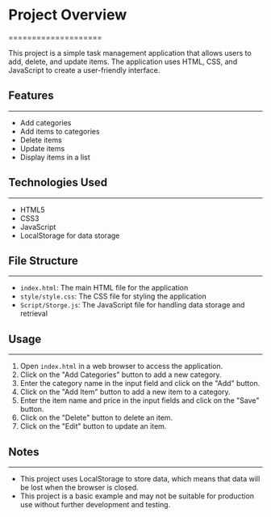 # Project Overview

====================

This project is a simple task management application that allows users to add, delete, and update items. The application uses HTML, CSS, and JavaScript to create a user-friendly interface.

## Features

---

- Add categories
- Add items to categories
- Delete items
- Update items
- Display items in a list

## Technologies Used

---

- HTML5
- CSS3
- JavaScript
- LocalStorage for data storage

## File Structure

---

- `index.html`: The main HTML file for the application
- `style/style.css`: The CSS file for styling the application
- `Script/Storge.js`: The JavaScript file for handling data storage and retrieval

## Usage

---

1. Open `index.html` in a web browser to access the application.
2. Click on the "Add Categories" button to add a new category.
3. Enter the category name in the input field and click on the "Add" button.
4. Click on the "Add Item" button to add a new item to a category.
5. Enter the item name and price in the input fields and click on the "Save" button.
6. Click on the "Delete" button to delete an item.
7. Click on the "Edit" button to update an item.

## Notes

---

- This project uses LocalStorage to store data, which means that data will be lost when the browser is closed.
- This project is a basic example and may not be suitable for production use without further development and testing.

